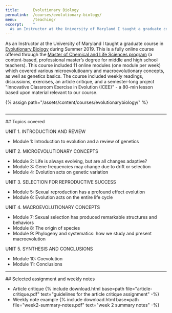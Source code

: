 ```yaml
---
title:      Evolutionary Biology
permalink:  /courses/evolutionary-biology/
menu:       /teaching/
excerpt:    "
  As an Instructor at the University of Maryland I taught a graduate course in Evolutionary Biology during Summer 2019."
---
```


As an Instructor at the University of Maryland I taught a graduate course in [Evolutionary Biology](https://oes.umd.edu/graduates-post-baccalaureates-professionals/professional-graduate-programs/master-chemical-life-sciences-mclfs/advising-plan-study-mclfs#CLFS609J) during Summer 2019. This is a fully online course offered through the [Master of Chemical and Life Sciences program](https://oes.umd.edu/graduates-post-baccalaureates-professionals/professional-graduate-programs/master-chemical-life-sciences-mclfs?utm_medium=display&utm_source=linkedin&utm_campaign=oes_mclfs&utm_content=mclfs_display&utm_medium=paid_search&utm_source=google&utm_campaign=oes_mclfs&utm_content=mclfs_search&gclid=Cj0KCQjw19DlBRCSARIsAOnfRehbFayBrGjDxdjTOXcbbEoUtB_YH1qfzXTbt15jorhoZ_3kD8vGa_waAq7AEALw_wcB) (a content-based, professional master’s degree for middle and high school teachers). This course included 11 online modules (one module per week) which covered various microevolutioanry and macroevolutionary concepts, as well as genetics basics. The course included weekly readings, discussions, exercises, an article critique, and a semester-long project "Innovative Classroom Exercise in Evolution (ICEE)" - a 80-min lesson based upon material relevant to our course. 

{% assign path="/assets/content/courses/evolutionarybiology/" %}

<figure class="text-center">
    <img class="ic4f-mtrig ic4f-zoomin figure-img img-fluid w-40" src="{{ site.baseurl }}/assets/content/courses/evolutionarybiology/evolbiol.jpg" alt="">
</figure>

<hr>
## Topics covered

UNIT 1. INTRODUCTION AND REVIEW
* Module 1: Introduction to evolution and a review of genetics

UNIT 2. MICROEVOLUTIONARY CONCEPTS
* Module 2: Life is always evolving, but are all changes adaptive?
* Module 3: Gene frequencies may change due to drift or selection
* Module 4: Evolution acts on genetic variation

UNIT 3. SELECTION FOR REPRODUCTIVE SUCCESS
* Module 5: Sexual reproduction has a profound effect evolution
* Module 6: Evolution acts on the entire life cycle

UNIT 4. MACROEVOLUTIONARY CONCEPTS
* Module 7: Sexual selection has produced remarkable structures and behaviors
* Module 8: The origin of species
* Module 9: Phylogeny and systematics: how we study and present macroevolution

UNIT 5. SYNTHESIS AND CONCLUSIONS
* Module 10: Coevolution
* Module 11: Conclusions

<hr>
## Selected assignment and weekly notes

* Article critique  {% include download.html base=path file="article-critique.pdf" text="guidelines for the article critique assignment" -%} 
* Weekly note example {% include download.html base=path file="week2-summary-notes.pdf" text="week 2 summary notes" -%} 

